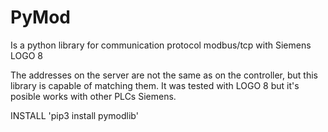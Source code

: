 # PyMod
Is a python library for communication protocol modbus/tcp with Siemens LOGO 8

The addresses on the server are not the same as on the controller, but this library is capable of matching them.
It was tested with LOGO 8 but it's posible works with other PLCs Siemens.                                  

INSTALL  'pip3 install pymodlib'

